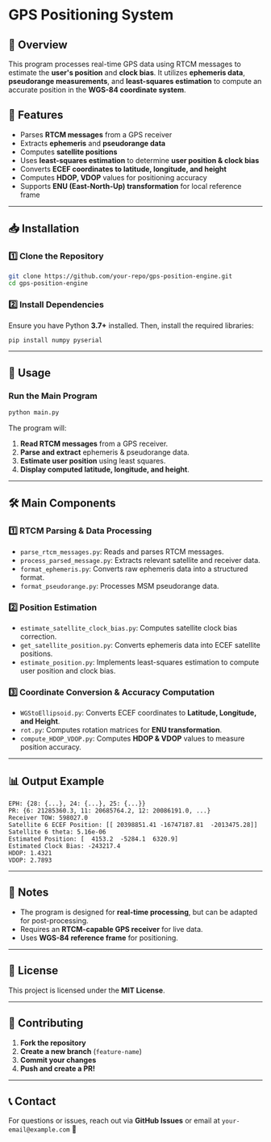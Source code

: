 # GPS Positioning System

## 📌 Overview
This program processes real-time GPS data using RTCM messages to estimate the **user's position** and **clock bias**. It utilizes **ephemeris data**, **pseudorange measurements**, and **least-squares estimation** to compute an accurate position in the **WGS-84 coordinate system**.

## 🚀 Features
- Parses **RTCM messages** from a GPS receiver
- Extracts **ephemeris** and **pseudorange data**
- Computes **satellite positions**
- Uses **least-squares estimation** to determine **user position & clock bias**
- Converts **ECEF coordinates to latitude, longitude, and height**
- Computes **HDOP, VDOP** values for positioning accuracy
- Supports **ENU (East-North-Up) transformation** for local reference frame

---

## 📥 Installation
### **1️⃣ Clone the Repository**
```bash
git clone https://github.com/your-repo/gps-position-engine.git
cd gps-position-engine
```

### **2️⃣ Install Dependencies**
Ensure you have Python **3.7+** installed. Then, install the required libraries:
```bash
pip install numpy pyserial
```

---

## 📜 Usage
### **Run the Main Program**
```bash
python main.py
```

The program will:
1. **Read RTCM messages** from a GPS receiver.
2. **Parse and extract** ephemeris & pseudorange data.
3. **Estimate user position** using least squares.
4. **Display computed latitude, longitude, and height**.

---

## 🛠️ Main Components

### **1️⃣ RTCM Parsing & Data Processing**
- `parse_rtcm_messages.py`: Reads and parses RTCM messages.
- `process_parsed_message.py`: Extracts relevant satellite and receiver data.
- `format_ephemeris.py`: Converts raw ephemeris data into a structured format.
- `format_pseudorange.py`: Processes MSM pseudorange data.

### **2️⃣ Position Estimation**
- `estimate_satellite_clock_bias.py`: Computes satellite clock bias correction.
- `get_satellite_position.py`: Converts ephemeris data into ECEF satellite positions.
- `estimate_position.py`: Implements least-squares estimation to compute user position and clock bias.

### **3️⃣ Coordinate Conversion & Accuracy Computation**
- `WGStoEllipsoid.py`: Converts ECEF coordinates to **Latitude, Longitude, and Height**.
- `rot.py`: Computes rotation matrices for **ENU transformation**.
- `compute_HDOP_VDOP.py`: Computes **HDOP & VDOP** values to measure position accuracy.

---

## 📊 Output Example
```
EPH: {28: {...}, 24: {...}, 25: {...}}
PR: {6: 21285360.3, 11: 20685764.2, 12: 20086191.0, ...}
Receiver TOW: 598027.0
Satellite 6 ECEF Position: [[ 20398851.41 -16747187.81  -2013475.28]]
Satellite 6 theta: 5.16e-06
Estimated Position: [  4153.2  -5284.1  6320.9]
Estimated Clock Bias: -243217.4
HDOP: 1.4321
VDOP: 2.7893
```

---

## 📌 Notes
- The program is designed for **real-time processing**, but can be adapted for post-processing.
- Requires an **RTCM-capable GPS receiver** for live data.
- Uses **WGS-84 reference frame** for positioning.

---

## 📄 License
This project is licensed under the **MIT License**.

---

## 🤝 Contributing
1. **Fork the repository**
2. **Create a new branch** (`feature-name`)
3. **Commit your changes**
4. **Push and create a PR!**

---

## 📞 Contact
For questions or issues, reach out via **GitHub Issues** or email at `your-email@example.com` 🚀

